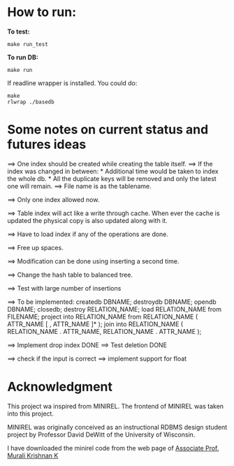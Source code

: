 
How to run:
===========

**To test:**

    make run_test

**To run DB:**

    make run

If readline wrapper is installed. You could do:

    make
    rlwrap ./basedb


Some notes on current status and futures ideas
===============================================

==> One index should be created while creating the table itself.
==> If the index was changed in between:
    * Additional time would be taken to index the whole db.
    * All the duplicate keys will be removed and only the latest one will remain.
==> File name is as the tablename.


==> Only one index allowed now.

==> Table index will act like a write through cache. When ever the cache is updated the physical copy is also updated along with it.

==> Have to load index if any of the operations are done.

==> Free up spaces.

==> Modification can be done using inserting a second time.

==> Change the hash table to balanced tree.

==> Test with large number of insertions

==> To be implemented:
        createdb DBNAME;
        destroydb DBNAME;
        opendb DBNAME;
        closedb;
        destroy RELATION_NAME;
        load RELATION_NAME from FILENAME;
        project into RELATION_NAME from RELATION_NAME ( ATTR_NAME [ , ATTR_NAME ]* );
        join into RELATION_NAME ( RELATION_NAME . ATTR_NAME, RELATION_NAME . ATTR_NAME );
 

==> Implement drop index DONE
==> Test deletion DONE



==> check if the input is correct
==> implement support for float


Acknowledgment
===============

This project wa inspired from MINIREL. The frontend of MINIREL was taken into this project. 

MINIREL was originally conceived as an instructional RDBMS design student project by Professor David DeWitt of the University of Wisconsin.

I have downloaded the minirel code from the web page of [Associate Prof. Murali Krishnan K](http://athena.nitc.ac.in/~kmurali/dbms/minirel.html)
